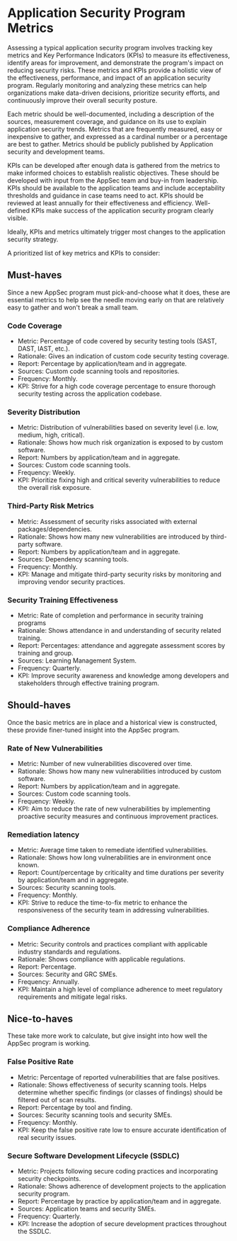 # Application Security Program Metrics

Assessing a typical application security program involves tracking key metrics and Key Performance Indicators (KPIs) to measure its effectiveness, identify areas for improvement, and demonstrate the program's impact on reducing security risks. These metrics and KPIs provide a holistic view of the effectiveness, performance, and impact of an application security program. Regularly monitoring and analyzing these metrics can help organizations make data-driven decisions, prioritize security efforts, and continuously improve their overall security posture.

Each metric should be well-documented, including a description of the sources, measurement coverage, and guidance on its use to explain application security trends. Metrics that are frequently measured, easy or inexpensive to gather, and expressed as a cardinal number or a percentage are best to gather. Metrics should be publicly published by Application security and development teams.

KPIs can be developed after enough data is gathered from the metrics to make informed choices to establish realistic objectives. These should be developed with input from the AppSec team and buy-in from leadership. KPIs should be available to the application teams and include acceptability thresholds and guidance in case teams need to act. KPIs should be reviewed at least annually for their effectiveness and efficiency. Well-defined KPIs make success of the application security program clearly visible.

Ideally, KPIs and metrics ultimately trigger most changes to the application security strategy.

A prioritized list of key metrics and KPIs to consider:

## Must-haves

Since a new AppSec program must pick-and-choose what it does, these are essential metrics to help see the needle moving early on that are relatively easy to gather and won't break a small team.

### Code Coverage
* Metric: Percentage of code covered by security testing tools (SAST, DAST, IAST, etc.).
* Rationale: Gives an indication of custom code security testing coverage.
* Report: Percentage by application/team and in aggregate.
* Sources: Custom code scanning tools and repositories.
* Frequency: Monthly.
* KPI: Strive for a high code coverage percentage to ensure thorough security testing across the application codebase.

### Severity Distribution
* Metric: Distribution of vulnerabilities based on severity level (i.e. low, medium, high, critical).
* Rationale: Shows how much risk organization is exposed to by custom software.
* Report: Numbers by application/team and in aggregate.
* Sources: Custom code scanning tools.
* Frequency: Weekly.
* KPI: Prioritize fixing high and critical severity vulnerabilities to reduce the overall risk exposure.

### Third-Party Risk Metrics
* Metric: Assessment of security risks associated with external packages/dependencies.
* Rationale: Shows how many new vulnerabilities are introduced by third-party software.
* Report: Numbers by application/team and in aggregate.
* Sources: Dependency scanning tools.
* Frequency: Monthly.
* KPI: Manage and mitigate third-party security risks by monitoring and improving vendor security practices.

### Security Training Effectiveness
* Metric: Rate of completion and performance in security training programs
* Rationale: Shows attendance in and understanding of security related training.
* Report: Percentages: attendance and aggregate assessment scores by training and group.
* Sources: Learning Management System.
* Frequency: Quarterly.
* KPI: Improve security awareness and knowledge among developers and stakeholders through effective training program.

## Should-haves

Once the basic metrics are in place and a historical view is constructed, these provide finer-tuned insight into the AppSec program.

### Rate of New Vulnerabilities
* Metric: Number of new vulnerabilities discovered over time.
* Rationale: Shows how many new vulnerabilities introduced by custom software.
* Report: Numbers by application/team and in aggregate.
* Sources: Custom code scanning tools.
* Frequency: Weekly.
* KPI: Aim to reduce the rate of new vulnerabilities by implementing proactive security measures and continuous improvement practices.

### Remediation latency
* Metric: Average time taken to remediate identified vulnerabilities.
* Rationale: Shows how long vulnerabilities are in environment once known.
* Report: Count/percentage by criticality and time durations per severity by application/team and in aggregate.
* Sources: Security scanning tools.
* Frequency: Monthly.
* KPI: Strive to reduce the time-to-fix metric to enhance the responsiveness of the security team in addressing vulnerabilities.

### Compliance Adherence
* Metric: Security controls and practices compliant with applicable industry standards and regulations.
* Rationale: Shows compliance with applicable regulations.
* Report: Percentage.
* Sources: Security and GRC SMEs.
* Frequency: Annually.
* KPI: Maintain a high level of compliance adherence to meet regulatory requirements and mitigate legal risks.

## Nice-to-haves

These take more work to calculate, but give insight into how well the AppSec program is working.

### False Positive Rate
* Metric: Percentage of reported vulnerabilities that are false positives.
* Rationale: Shows effectiveness of security scanning tools. Helps determine whether specific findings (or classes of findings) should be filtered out of scan results.
* Report: Percentage by tool and finding.
* Sources: Security scanning tools and security SMEs.
* Frequency: Monthly.
* KPI: Keep the false positive rate low to ensure accurate identification of real security issues.

### Secure Software Development Lifecycle (SSDLC)
* Metric: Projects following secure coding practices and incorporating security checkpoints.
* Rationale: Shows adherence of development projects to the application security program.
* Report: Percentage by practice by application/team and in aggregate.
* Sources: Application teams and security SMEs.
* Frequency: Quarterly.
* KPI: Increase the adoption of secure development practices throughout the SSDLC.

